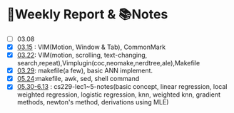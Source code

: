 :calendar:Weekly Report \& :books:Notes
======================

- [ ] 03.08
- [x] [03.15](https://github.com/TinusgragLin/summary/blob/master/note/Note-b3.15-u3.26-VIM-CommonMark.md) : VIM(Motion, Window \& Tab), CommonMark
- [x] [03.22](https://github.com/TinusgragLin/summary/blob/master/weeklyReport/rep-w3.22.md): VIM(motion, scrolling, text-changing, search,repeat),Vimplugin(coc,neomake,nerdtree,ale),Makefile
- [x] [03.29](https://github.com/TinusgragLin/summary/blob/master/weeklyReport/rep-w3.29.md): makefile(a few), basic ANN implement.
- [x] [05.24](weeklyReport/rep-w5.24.md):makefile, awk, sed, shell command
- [x] [05.30-6.13](./weeklyReport/rep-w5.30w6.07.md) : cs229-lec1~5-notes(basic concept, linear regression, local weighted regression, logistic regression, knn, weighted knn, gradient methods, newton's method, derivations using MLE)
